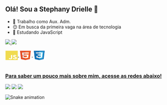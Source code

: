 ## Olá! Sou a Stephany Drielle 🙂

- 🔭 Trabalho como Aux. Adm.
- 😊 Em busca da primeira vaga na área de tecnologia 
- 🌱 Estudando JavaScript

<div>
  <a href="https://github.com/Ste2583">
  <img height="180em" src="https://github-readme-stats.vercel.app/api?username=Ste2583&show_icons=true&theme=tokyonight&include_all_commits=true&count_private=true"/>
  <img height="180em" src="https://github-readme-stats.vercel.app/api/top-langs/?username=Ste2583&layout=compact&langs_count=6&theme=tokyonight"/>
</div>
  
  <div style="display: inline_block"><br>
  <img align="center" alt="Js" height="30" width="40" src="https://raw.githubusercontent.com/devicons/devicon/master/icons/javascript/javascript-plain.svg">
  <img align="center" alt="HTML" height="30" width="40" src="https://raw.githubusercontent.com/devicons/devicon/master/icons/html5/html5-original.svg">
  <img align="center" alt="CSS" height="30" width="40" src="https://raw.githubusercontent.com/devicons/devicon/master/icons/css3/css3-original.svg">
</div>
  <br>
  
  ### Para saber um pouco mais sobre mim, acesse as redes abaixo!
  
  <div>
  <a href="https://www.instagram.com/stephanydrielle/" target="_blank"><img src="https://img.shields.io/badge/-Instagram-%23E4405F?style=for-the-badge&logo=instagram&logoColor=white" target="_blank"></a>
      <a href = "mailto:sd.ferreir@gmail.com"><img src="https://img.shields.io/badge/-Gmail-%23333?style=for-the-badge&logo=gmail&logoColor=white" target="_blank"></a>
  <a href="https://www.linkedin.com/in/stephany-drielle-2b53ab126/" target="_blank"><img src="https://img.shields.io/badge/-LinkedIn-%230077B5?style=for-the-badge&logo=linkedin&logoColor=white" target="_blank"></a> 
    </div>
 
   ![Snake animation](https://github.com/Ste2583/Ste2583/blob/output/github-contribution-grid-snake.svg)

</div>

